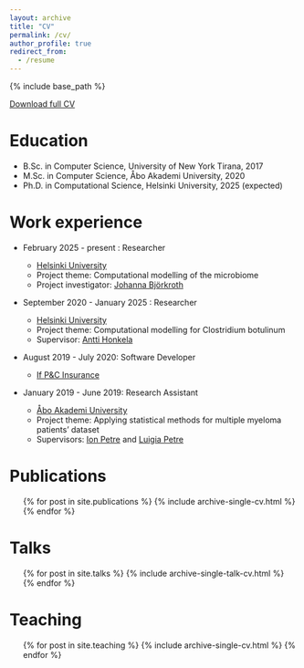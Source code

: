 ```yaml
---
layout: archive
title: "CV"
permalink: /cv/
author_profile: true
redirect_from:
  - /resume
---
```


{% include base_path %}

[Download full CV](Curriculum_Vitae.pdf/)


Education
======
* B.Sc. in Computer Science, University of New York Tirana, 2017
* M.Sc. in Computer Science, Åbo Akademi University, 2020
* Ph.D. in Computational Science, Helsinki University, 2025 (expected)

Work experience
======
* February 2025 - present : Researcher
  * [Helsinki University](https://www.helsinki.fi/en)
  * Project theme: Computational modelling of the microbiome
  * Project investigator: [Johanna Björkroth](https://researchportal.helsinki.fi/fi/persons/johanna-bj%C3%B6rkroth)

* September 2020 - January 2025 : Researcher
  * [Helsinki University](https://www.helsinki.fi/en)
  * Project theme: Computational modelling for Clostridium botulinum
  * Supervisor: [Antti Honkela](https://www.cs.helsinki.fi/u/ahonkela/)

* August 2019 - July 2020: Software Developer
  * [If P&C Insurance](https://www.if.fi/en/private-customers/insurances)

* January 2019 - June 2019: Research Assistant
  * [Åbo Akademi University](https://www.abo.fi/en/)
  * Project theme: Applying statistical methods for multiple myeloma patients’ dataset
  * Supervisors: [Ion Petre](https://users.utu.fi/ionpet/) and [Luigia Petre](http://users.abo.fi/lpetre/)
  

<!---
Skills
======
* Skill 1
* Skill 2
  * Sub-skill 2.1
  * Sub-skill 2.2
  * Sub-skill 2.3
* Skill 3
--->


Publications
======
  <ul>{% for post in site.publications %}
    {% include archive-single-cv.html %}
  {% endfor %}</ul>
  
Talks
======
  <ul>{% for post in site.talks %}
    {% include archive-single-talk-cv.html %}
  {% endfor %}</ul>
  
Teaching
======
  <ul> {% for post in site.teaching %}
    {% include archive-single-cv.html %}
  {% endfor %}
  </ul>
  
